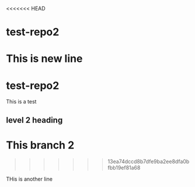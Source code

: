 <<<<<<< HEAD
# test-repo2
This is new line
=======

# test-repo2
This is a test
## level 2 heading
# This branch 2
>>>>>>> 13ea74dccd8b7dfe9ba2ee8dfa0bfbb19ef81a68

THis is another line